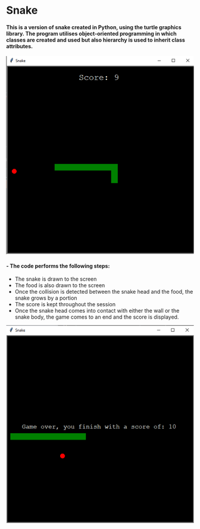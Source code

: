 # Snake
#### This is a version of snake created in Python, using the turtle graphics library. The program utilises object-oriented programming in which classes are created and used but also hierarchy is used to inherit class attributes.  
![Snake](https://github.com/PureJD/Snake/blob/main/screen_shots/snake_1.png?raw=true)


#### - The code performs the following steps:
- The snake is drawn to the screen
- The food is also drawn to the screen
- Once the collision is detected between the snake head and the food, the snake grows by a portion
- The score is kept throughout the session
- Once the snake head comes into contact with either the wall or the snake body, the game comes to an end and the score is displayed.

![Snake2](https://github.com/PureJD/Snake/blob/main/screen_shots/snake_2.png?raw=true)

















